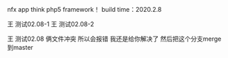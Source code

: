 nfx app think php5 framework！
build time：2020.2.8

王 测试02.08-1
王 测试02.08-2

王 测试02.08
俩文件冲突 所以会报错
我还是给你解决了 然后把这个分支merge到master
